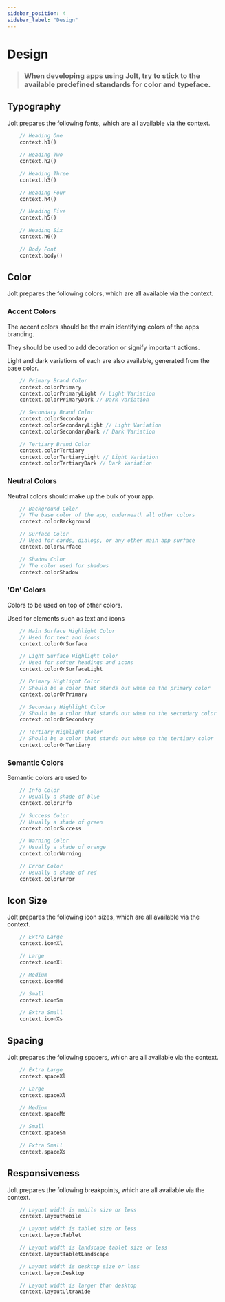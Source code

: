 ```yaml
---
sidebar_position: 4
sidebar_label: "Design"
---
```


# Design

> ### When developing apps using Jolt, try to stick to the available predefined standards for color and typeface.

## Typography

Jolt prepares the following fonts, which are all available via the context.

```dart
    // Heading One
    context.h1()

    // Heading Two
    context.h2()

    // Heading Three
    context.h3()

    // Heading Four
    context.h4()

    // Heading Five
    context.h5()

    // Heading Six
    context.h6()

    // Body Font
    context.body()
```

## Color

Jolt prepares the following colors, which are all available via the context.

### Accent Colors

The accent colors should be the main identifying colors of the apps branding.

They should be used to add decoration or signify important actions.

Light and dark variations of each are also available, generated from the base color.

```dart
    // Primary Brand Color
    context.colorPrimary
    context.colorPrimaryLight // Light Variation
    context.colorPrimaryDark // Dark Variation

    // Secondary Brand Color
    context.colorSecondary
    context.colorSecondaryLight // Light Variation
    context.colorSecondaryDark // Dark Variation

    // Tertiary Brand Color
    context.colorTertiary
    context.colorTertiaryLight // Light Variation
    context.colorTertiaryDark // Dark Variation
```

### Neutral Colors

Neutral colors should make up the bulk of your app.

```dart
    // Background Color
    // The base color of the app, underneath all other colors
    context.colorBackground

    // Surface Color
    // Used for cards, dialogs, or any other main app surface
    context.colorSurface

    // Shadow Color
    // The color used for shadows
    context.colorShadow
```

### 'On' Colors

Colors to be used on top of other colors.

Used for elements such as text and icons

```dart
    // Main Surface Highlight Color
    // Used for text and icons
    context.colorOnSurface

    // Light Surface Highlight Color
    // Used for softer headings and icons
    context.colorOnSurfaceLight

    // Primary Highlight Color
    // Should be a color that stands out when on the primary color
    context.colorOnPrimary

    // Secondary Highlight Color
    // Should be a color that stands out when on the secondary color
    context.colorOnSecondary

    // Tertiary Highlight Color
    // Should be a color that stands out when on the tertiary color
    context.colorOnTertiary
```

### Semantic Colors

Semantic colors are used to

```dart
    // Info Color
    // Usually a shade of blue
    context.colorInfo

    // Success Color
    // Usually a shade of green
    context.colorSuccess

    // Warning Color
    // Usually a shade of orange
    context.colorWarning

    // Error Color
    // Usually a shade of red
    context.colorError
```

## Icon Size

Jolt prepares the following icon sizes, which are all available via the context.

```dart
    // Extra Large
    context.iconXl

    // Large
    context.iconXl

    // Medium
    context.iconMd

    // Small
    context.iconSm

    // Extra Small
    context.iconXs
```

## Spacing

Jolt prepares the following spacers, which are all available via the context.

```dart
    // Extra Large
    context.spaceXl

    // Large
    context.spaceXl

    // Medium
    context.spaceMd

    // Small
    context.spaceSm

    // Extra Small
    context.spaceXs
```

## Responsiveness

Jolt prepares the following breakpoints, which are all available via the context.

```dart
    // Layout width is mobile size or less
    context.layoutMobile

    // Layout width is tablet size or less
    context.layoutTablet

    // Layout width is landscape tablet size or less
    context.layoutTabletLandscape

    // Layout width is desktop size or less
    context.layoutDesktop

    // Layout width is larger than desktop
    context.layoutUltraWide
```
